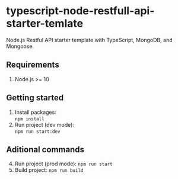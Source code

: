 # typescript-node-restfull-api-starter-temlate
Node.js Restful API starter template with TypeScript, MongoDB, and Mongoose.

## Requirements
1. Node.js >= 10

## Getting started
1. Install packages:   
`npm install`
3. Run project (dev mode):   
`npm run start:dev`

## Aditional commands
4. Run project (prod mode):
`npm run start`
5. Build project:
`npm run build`
